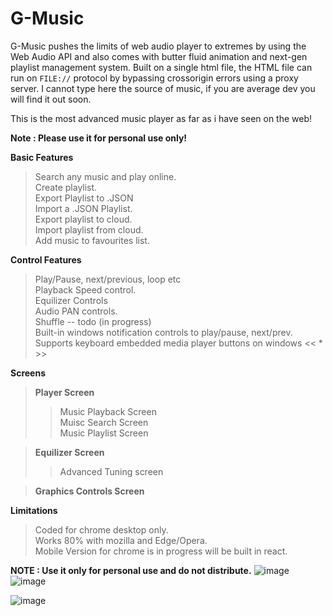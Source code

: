 # G-Music
G-Music pushes the limits of web audio player to extremes by using the Web Audio API and also comes with butter fluid animation and next-gen playlist management system.
Built on a single html file, the HTML file can run on `FILE://` protocol by bypassing crossorigin errors using a proxy server. I cannot type here the source of music,
if you are average dev you will find it out soon. 

This is the most advanced music player as far as i have seen on the web!


**Note : Please use it for personal use only!**

**Basic Features**  
>Search any music and play online.  
>Create playlist.  
>Export Playlist to .JSON  
>Import a .JSON Playlist.  
>Export playlist to cloud.  
>Import playlist from cloud.  
>Add music to favourites list.  

**Control Features**
>Play/Pause, next/previous, loop etc  
>Playback Speed control.  
>Equilizer Controls  
>Audio PAN controls.  
>Shuffle -- todo (in progress)  
>Built-in windows notification controls to play/pause, next/prev.  
>Supports keyboard embedded media player buttons on windows << * >>

**Screens**
>**Player Screen**  
>>Music Playback Screen  
>>Muisc Search Screen  
>>Music Playlist Screen  

>**Equilizer Screen**  
>>Advanced Tuning screen  

>**Graphics Controls Screen**  


**Limitations**
>Coded for chrome desktop only.  
>Works 80% with mozilla and Edge/Opera.  
>Mobile Version for chrome is in progress will be built in react.  

**NOTE : Use it only for personal use and do not distribute.** 
![image](https://user-images.githubusercontent.com/17314236/182872485-34b626e3-0e4a-4a25-8b8d-8d1e16e3a0dc.png)
![image](https://user-images.githubusercontent.com/17314236/182872830-6d5d99a7-6920-461e-a9bf-6f0024f033a9.png)


![image](https://user-images.githubusercontent.com/17314236/182872324-5da4fa12-f93c-49fe-aae6-e3d0be1475ab.png)



